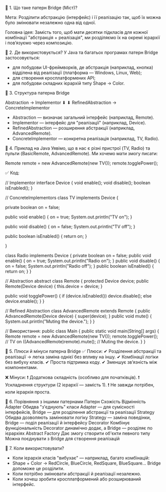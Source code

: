 🔷 1. Що таке патерн Bridge (Міст)?

Мета:
Розділити абстракцію (інтерфейс) і її реалізацію так, щоб їх
можна було змінювати незалежно одна від одної.

Головна ідея:
Замість того, щоб мати десятки підкласів для кожної комбінації
"абстракція + реалізація", ми розділяємо їх на окремі ієрархії
і пов’язуємо через композицію.

🔷 2. Де використовується?
У Java та багатьох програмах патерн Bridge застосовується:

* для побудови UI-фреймворків, де абстракція (наприклад, кнопка)
  відділена від реалізації (платформа — Windows, Linux, Web);
* для створення кросплатформених API;
* для побудови складних ієрархій типу Shape → Color.

🔷 3. Структура патерна Bridge

Abstraction     →   Implementor
⬇                       ⬇
RefinedAbstraction → ConcreteImplementor

* Abstraction — визначає загальний інтерфейс (наприклад, Remote).
* Implementor — інтерфейс для "реалізації" (наприклад, Device).
* RefinedAbstraction — розширення абстракції (наприклад, AdvancedRemote).
* ConcreteImplementor — конкретна реалізація (наприклад, TV, Radio).

🔷 4. Приклад на Java
Уявімо, що в нас є різні пристрої (TV, Radio) та пульти (BasicRemote,
AdvancedRemote). Ми хочемо мати змогу писати:

Remote remote = new AdvancedRemote(new TV());
remote.togglePower();

✅ Код:

// Implementor
interface Device {
void enable();
void disable();
boolean isEnabled();
}

// ConcreteImplementors
class TV implements Device {

private boolean on = false;

public void enable() { on = true; 
System.out.println("TV on"); }

public void disable() { on = false;
System.out.println("TV off"); }

public boolean isEnabled() { return on; }

}

class Radio implements Device {
private boolean on = false;
public void enable() { on = true; 
System.out.println("Radio on"); }
public void disable() { on = false; 
System.out.println("Radio off"); }
public boolean isEnabled() { return on; }
}

// Abstraction
abstract class Remote {
protected Device device;
public Remote(Device device) { this.device = device; }

public void togglePower() {
if (device.isEnabled()) device.disable();
else device.enable();
}
}

// Refined Abstraction
class AdvancedRemote extends Remote {
public AdvancedRemote(Device device) { super(device); }
public void mute() {
System.out.println("Muting the device.");
}
}

// Використання:
public class Main {
public static void main(String[] args) {
Remote remote = new AdvancedRemote(new TV());
remote.togglePower();  // TV on
((AdvancedRemote)remote).mute(); // Muting the device.
}
}

🔷 5. Плюси й мінуси патерна Bridge
✅ Плюси:
✔ Розділення абстракції та реалізації → легка 
заміна однієї без впливу на іншу.
✔ Комбінації логіки без вибуху класів.
✔ Проста підтримка коду.
✔ Зменшує зв’язність між компонентами.

❌ Мінуси:
❗ Додаткова складність (особливо для початківців).
❗ Ускладнення структури (2 ієрархії — замість 1).
❗ Не завжди потрібен, коли ієрархія проста.

🔷 6. Порівняння з іншими патернами
Патерн	                Схожість	                                Відмінність
Adapter	                Обидва "з'єднують" класи	                Adapter — для сумісності інтерфейсів, Bridge — для розділення абстракції та реалізації
Strategy	            Обидва дозволяють замінювати логіку	        Strategy — заміна поведінки, Bridge — поділ реалізації й інтерфейсу
Decorator	            Комбінує функціональність	                Decorator динамічно додає, а Bridge — розділяє по ієрархіях
Abstract Factory	    Дає змогу створити об'єкти певного типу	    Можна поєднувати з Bridge для створення реалізацій

🔷 7. Коли використовувати?
* Коли ієрархія класів "вибухає" — наприклад, багато комбінацій:
* Shape + Color → RedCircle, BlueCircle, RedSquare, BlueSquare...
  Bridge допоможе це розділити.
* Коли потрібно змінювати абстракції й реалізації незалежно.
* Коли хочеш зробити кросплатформений або розширюваний інтерфейс.